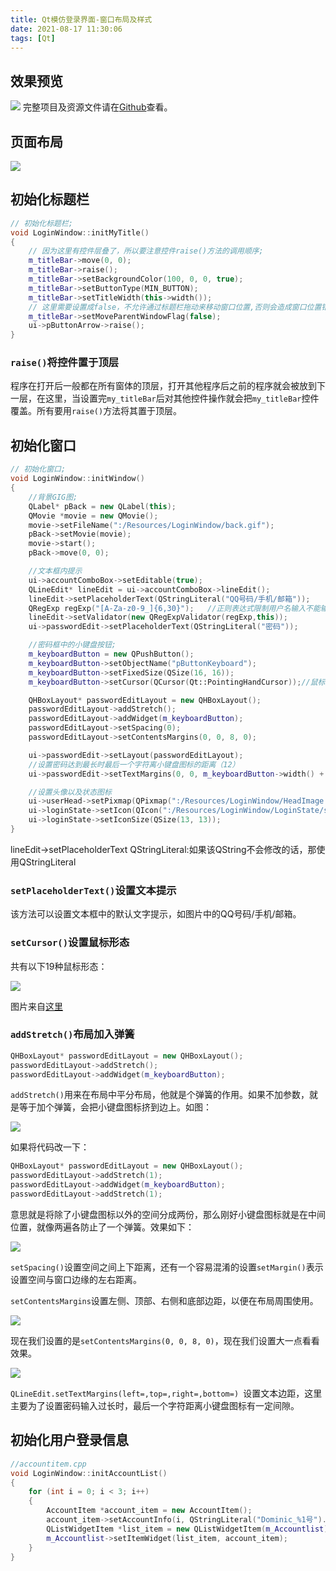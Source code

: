 ```yaml
---
title: Qt模仿登录界面-窗口布局及样式
date: 2021-08-17 11:30:06
tags: [Qt]
---
```


## 效果预览

![](https://gitee.com/dominic_z/markdown_picbed/raw/master/img/20210818130510.gif)
完整项目及资源文件请在[Github](https://github.com/Dunky-Z/learning-qt/tree/main/Demo/login)查看。
## 页面布局

![](https://gitee.com/dominic_z/markdown_picbed/raw/master/img/20210820101857.png)

## 初始化标题栏
```cpp
// 初始化标题栏;
void LoginWindow::initMyTitle()
{
    // 因为这里有控件层叠了，所以要注意控件raise()方法的调用顺序;
    m_titleBar->move(0, 0);
    m_titleBar->raise();
    m_titleBar->setBackgroundColor(100, 0, 0, true);
    m_titleBar->setButtonType(MIN_BUTTON);
    m_titleBar->setTitleWidth(this->width());
    // 这里需要设置成false，不允许通过标题栏拖动来移动窗口位置,否则会造成窗口位置错误;
    m_titleBar->setMoveParentWindowFlag(false);
    ui->pButtonArrow->raise();
}
```
### `raise()`将控件置于顶层
程序在打开后一般都在所有窗体的顶层，打开其他程序后之前的程序就会被放到下一层，在这里，当设置完`my_titleBar`后对其他控件操作就会把`my_titleBar`控件覆盖。所有要用`raise()`方法将其置于顶层。

## 初始化窗口
```cpp
// 初始化窗口;
void LoginWindow::initWindow()
{
    //背景GIG图;
    QLabel* pBack = new QLabel(this);
    QMovie *movie = new QMovie();
    movie->setFileName(":/Resources/LoginWindow/back.gif");
    pBack->setMovie(movie);
    movie->start();
    pBack->move(0, 0);

    //文本框内提示
    ui->accountComboBox->setEditable(true);
    QLineEdit* lineEdit = ui->accountComboBox->lineEdit();
    lineEdit->setPlaceholderText(QStringLiteral("QQ号码/手机/邮箱"));
    QRegExp regExp("[A-Za-z0-9_]{6,30}");	//正则表达式限制用户名输入不能输入汉字
    lineEdit->setValidator(new QRegExpValidator(regExp,this));
    ui->passwordEdit->setPlaceholderText(QStringLiteral("密码"));

    //密码框中的小键盘按钮;
    m_keyboardButton = new QPushButton();
    m_keyboardButton->setObjectName("pButtonKeyboard");
    m_keyboardButton->setFixedSize(QSize(16, 16));
    m_keyboardButton->setCursor(QCursor(Qt::PointingHandCursor));//鼠标放上去变成手形

    QHBoxLayout* passwordEditLayout = new QHBoxLayout();
    passwordEditLayout->addStretch();
    passwordEditLayout->addWidget(m_keyboardButton);
    passwordEditLayout->setSpacing(0);
    passwordEditLayout->setContentsMargins(0, 0, 8, 0);

    ui->passwordEdit->setLayout(passwordEditLayout);
    //设置密码达到最长时最后一个字符离小键盘图标的距离（12）
    ui->passwordEdit->setTextMargins(0, 0, m_keyboardButton->width() + 12, 0);

    //设置头像以及状态图标
    ui->userHead->setPixmap(QPixmap(":/Resources/LoginWindow/HeadImage.png"));
    ui->loginState->setIcon(QIcon(":/Resources/LoginWindow/LoginState/state_online.png"));
    ui->loginState->setIconSize(QSize(13, 13));
}
```
lineEdit->setPlaceholderText
QStringLiteral:如果该QString不会修改的话，那使用QStringLiteral

### `setPlaceholderText()`设置文本提示
该方法可以设置文本框中的默认文字提示，如图片中的QQ号码/手机/邮箱。

### `setCursor()`设置鼠标形态
共有以下19种鼠标形态：

![](https://gitee.com/dominic_z/markdown_picbed/raw/master/img/20210820150422.png)

图片来自[这里](https://blog.csdn.net/taiyang1987912/article/details/35281407)

### `addStretch()`布局加入弹簧
```cpp
QHBoxLayout* passwordEditLayout = new QHBoxLayout();
passwordEditLayout->addStretch();
passwordEditLayout->addWidget(m_keyboardButton);
```
`addStretch()`用来在布局中平分布局，他就是个弹簧的作用。如果不加参数，就是等于加个弹簧，会把小键盘图标挤到边上。如图：

![](https://gitee.com/dominic_z/markdown_picbed/raw/master/img/20210817143033.png)

如果将代码改一下：
```cpp
QHBoxLayout* passwordEditLayout = new QHBoxLayout();
passwordEditLayout->addStretch(1);
passwordEditLayout->addWidget(m_keyboardButton);
passwordEditLayout->addStretch(1);
```
意思就是将除了小键盘图标以外的空间分成两份，那么刚好小键盘图标就是在中间位置，就像两遍各防止了一个弹簧。效果如下：

![](https://gitee.com/dominic_z/markdown_picbed/raw/master/img/20210817143135.png)

`setSpacing()`设置空间之间上下距离，还有一个容易混淆的设置`setMargin()`表示设置空间与窗口边缘的左右距离。

`setContentsMargins`设置左侧、顶部、右侧和底部边距，以便在布局周围使用。

![](https://gitee.com/dominic_z/markdown_picbed/raw/master/img/20210817144359.png)

现在我们设置的是`setContentsMargins(0, 0, 8, 0)`，现在我们设置大一点看看效果。

![](https://gitee.com/dominic_z/markdown_picbed/raw/master/img/20210817144532.png)

`QLineEdit.setTextMargins(left=,top=,right=,bottom=) `设置文本边距，这里主要为了设置密码输入过长时，最后一个字符距离小键盘图标有一定间隙。

## 初始化用户登录信息
```cpp
//accountitem.cpp
void LoginWindow::initAccountList()
{
	for (int i = 0; i < 3; i++)
	{
		AccountItem *account_item = new AccountItem();
		account_item->setAccountInfo(i, QStringLiteral("Dominic_%1号").arg(i), QString(":/Resources/LoginWindow/headImage/head_%1.png").arg(i));
		QListWidgetItem *list_item = new QListWidgetItem(m_Accountlist);
		m_Accountlist->setItemWidget(list_item, account_item);
	}
}
```